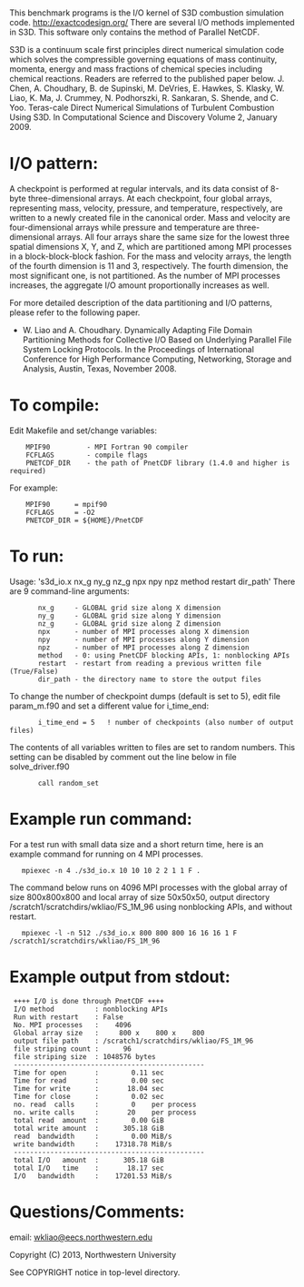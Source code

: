#

This benchmark programs is the I/O kernel of S3D combustion simulation code.
http://exactcodesign.org/ There are several I/O methods implemented in S3D.
This software only contains the method of Parallel NetCDF.

S3D is a continuum scale first principles direct numerical simulation code
which solves the compressible governing equations of mass continuity, momenta,
energy and mass fractions of chemical species including chemical reactions.
Readers are referred to the published paper below.  J. Chen, A. Choudhary, B.
de Supinski, M. DeVries, E. Hawkes, S. Klasky, W. Liao, K. Ma, J. Crummey, N.
Podhorszki, R. Sankaran, S. Shende, and C. Yoo. Teras-cale Direct Numerical
Simulations of Turbulent Combustion Using S3D. In Computational Science and
Discovery Volume 2, January 2009.

# I/O pattern:
A checkpoint is performed at regular intervals, and its data consist of 8-byte
three-dimensional arrays. At each checkpoint, four global arrays, representing
mass, velocity, pressure, and temperature, respectively, are written to a newly
created file in the canonical order. Mass and velocity are four-dimensional
arrays while pressure and temperature are three-dimensional arrays. All four
arrays share the same size for the lowest three spatial dimensions X, Y, and Z,
which are partitioned among MPI processes in a block-block-block fashion. For
the mass and velocity arrays, the length of the fourth dimension is 11 and 3,
respectively. The fourth dimension, the most significant one, is not
partitioned. As the number of MPI processes increases, the aggregate I/O
amount proportionally increases as well.

For more detailed description of the data partitioning and I/O patterns,
please refer to the following paper.
* W. Liao and A. Choudhary. Dynamically Adapting File Domain Partitioning
  Methods for Collective I/O Based on Underlying Parallel File System
  Locking Protocols. In the Proceedings of International Conference for
  High Performance Computing, Networking, Storage and Analysis, Austin,
  Texas, November 2008.

# To compile:
Edit Makefile and set/change variables:
```
    MPIF90         - MPI Fortran 90 compiler
    FCFLAGS        - compile flags
    PNETCDF_DIR    - the path of PnetCDF library (1.4.0 and higher is required)
```
For example:
```
    MPIF90      = mpif90
    FCFLAGS     = -O2
    PNETCDF_DIR = ${HOME}/PnetCDF
```
# To run:
Usage: 's3d_io.x nx_g ny_g nz_g npx npy npz method restart dir_path'
There are 9 command-line arguments:
```
       nx_g     - GLOBAL grid size along X dimension
       ny_g     - GLOBAL grid size along Y dimension
       nz_g     - GLOBAL grid size along Z dimension
       npx      - number of MPI processes along X dimension
       npy      - number of MPI processes along Y dimension
       npz      - number of MPI processes along Z dimension
       method   - 0: using PnetCDF blocking APIs, 1: nonblocking APIs
       restart  - restart from reading a previous written file (True/False)
       dir_path - the directory name to store the output files
```
To change the number of checkpoint dumps (default is set to 5), edit
file param_m.f90 and set a different value for i_time_end:
```
       i_time_end = 5   ! number of checkpoints (also number of output files)
```
The contents of all variables written to files are set to random numbers.
This setting can be disabled by comment out the line below in file
solve_driver.f90
```
       call random_set
```
# Example run command:
For a test run with small data size and a short return time, here is an
example command for running on 4 MPI processes.
```
   mpiexec -n 4 ./s3d_io.x 10 10 10 2 2 1 1 F .
```
The command below runs on 4096 MPI processes with the global array
of size 800x800x800 and local array of size 50x50x50, output directory
/scratch1/scratchdirs/wkliao/FS_1M_96 using nonblocking APIs, and without
restart.
```
   mpiexec -l -n 512 ./s3d_io.x 800 800 800 16 16 16 1 F /scratch1/scratchdirs/wkliao/FS_1M_96
```
# Example output from stdout:
```
 ++++ I/O is done through PnetCDF ++++
 I/O method          : nonblocking APIs
 Run with restart    : False
 No. MPI processes   :    4096
 Global array size   :     800 x    800 x    800
 output file path    : /scratch1/scratchdirs/wkliao/FS_1M_96
 file striping count :      96
 file striping size  : 1048576 bytes
 -----------------------------------------------
 Time for open       :        0.11 sec
 Time for read       :        0.00 sec
 Time for write      :       18.04 sec
 Time for close      :        0.02 sec
 no. read  calls     :        0    per process
 no. write calls     :       20    per process
 total read  amount  :        0.00 GiB
 total write amount  :      305.18 GiB
 read  bandwidth     :        0.00 MiB/s
 write bandwidth     :    17318.78 MiB/s
 -----------------------------------------------
 total I/O   amount  :      305.18 GiB
 total I/O   time    :       18.17 sec
 I/O   bandwidth     :    17201.53 MiB/s
```
# Questions/Comments:
email: wkliao@eecs.northwestern.edu

Copyright (C) 2013, Northwestern University

See COPYRIGHT notice in top-level directory.
